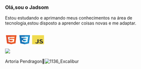 ### Olá,sou o Jadsom

Estou estudando e aprimando meus conhecimentos na área de tecnologia,estou disposto a aprender coisas novas 
e me adaptar.
<div style="display: inline_block"><br>
  <img align="center" alt="Salter-python" height="30" width="40" src="https://raw.githubusercontent.com/devicons/devicon/master/icons/html5/html5-original.svg">
  <img align="center" alt="Salter-java" height="30" width="40" src="https://raw.githubusercontent.com/devicons/devicon/master/icons/css3/css3-original.svg">
  <img align="center" alt="Salter-java" height="30" width="40" src="https://raw.githubusercontent.com/devicons/devicon/master/icons/javascript/javascript-original.svg">
  
</div>

<div>  
  
  <a href="https://www.linkedin.com/in/jadsom-magalhães-0777b6241/" target="_blank"><img src="https://img.shields.io/badge/-LinkedIn-%230077B5?style=for-the-badge&logo=linkedin&logoColor=white" target="_blank"></a> 
</div>

Artoria Pendragon👑![1136_Excalibur](https://github.com/Freitas-gui/Calisthenics-Movements/assets/121525881/fe9f1c23-3236-4f42-9ffe-198d6f84fd63)


